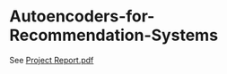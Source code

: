 # Autoencoders-for-Recommendation-Systems

See [Project Report.pdf](https://github.com/ypgao1/Autoencoders-for-Recommendation-Systems/blob/master/Project%20Report.pdf)
